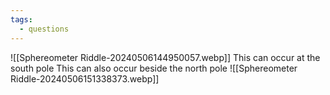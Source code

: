 ```yaml
---
tags:
  - questions
---
```

![[Sphereometer Riddle-20240506144950057.webp]]
This can occur at the south pole
This can also occur beside the north pole
![[Sphereometer Riddle-20240506151338373.webp]]
